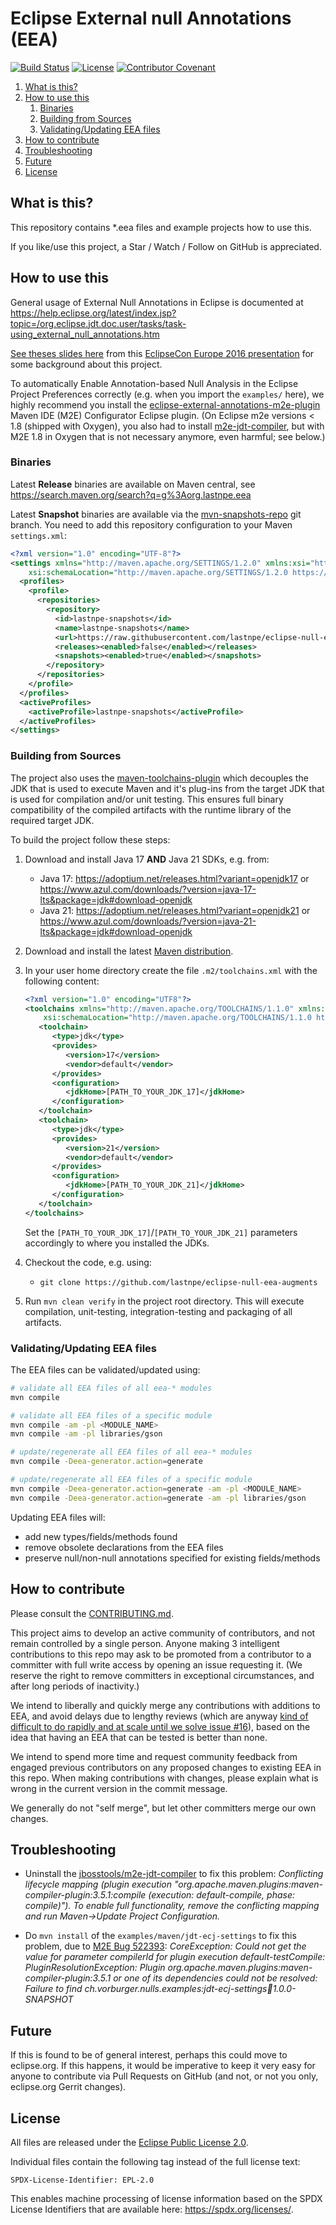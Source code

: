 # Eclipse External null Annotations (EEA)

[![Build Status](https://github.com/lastnpe/eclipse-null-eea-augments/workflows/Build/badge.svg "GitHub Actions")](https://github.com/lastnpe/eclipse-null-eea-augments/actions?query=workflow%3A%22Build%22)
[![License](https://img.shields.io/github/license/lastnpe/eclipse-null-eea-augments.svg?color=blue)](LICENSE.txt)
[![Contributor Covenant](https://img.shields.io/badge/Contributor%20Covenant-v2.1%20adopted-ff69b4.svg)](CODE_OF_CONDUCT.md)

1. [What is this?](#what-is-this)
1. [How to use this](#usage)
   1. [Binaries](#binaries)
   1. [Building from Sources](#building)
   1. [Validating/Updating EEA files](#validate_update)
1. [How to contribute](#contribute)
1. [Troubleshooting](#troubleshooting)
1. [Future](#future)
1. [License](#license)


## <a name="what-is-this"></a>What is this?

This repository contains *.eea files and example projects how to use this.

If you like/use this project, a Star / Watch / Follow on GitHub is appreciated.


## <a name="usage"></a>How to use this

General usage of External Null Annotations in Eclipse is documented at
https://help.eclipse.org/latest/index.jsp?topic=/org.eclipse.jdt.doc.user/tasks/task-using_external_null_annotations.htm

[See theses slides here](http://www.slideshare.net/mikervorburger/the-end-of-the-world-as-we-know-it-aka-your-last-nullpointerexception-1b-bugs) from this
[EclipseCon Europe 2016 presentation](https://www.eclipsecon.org/europe2016/session/end-world-we-know-it-aka-your-last-nullpointerexception-1b-bugs) for some background about this project.

To automatically Enable Annotation-based Null Analysis in the Eclipse Project Preferences correctly (e.g. when you import the `examples/` here), we highly
recommend you install the [eclipse-external-annotations-m2e-plugin](https://github.com/lastnpe/eclipse-external-annotations-m2e-plugin) Maven IDE (M2E) Configurator Eclipse plugin.
(On Eclipse m2e versions < 1.8 (shipped with Oxygen), you also had to install [m2e-jdt-compiler](https://github.com/jbosstools/m2e-jdt-compiler), but with M2E 1.8 in Oxygen that is not necessary anymore, even harmful; see below.)


### <a id="binaries"></a>Binaries

Latest **Release** binaries are available on Maven central, see https://search.maven.org/search?q=g%3Aorg.lastnpe.eea

Latest **Snapshot** binaries are available via the [mvn-snapshots-repo](https://github.com/lastnpe/eclipse-null-eea-augments/tree/mvn-snapshots-repo) git branch.
You need to add this repository configuration to your Maven `settings.xml`:

```xml
<?xml version="1.0" encoding="UTF-8"?>
<settings xmlns="http://maven.apache.org/SETTINGS/1.2.0" xmlns:xsi="http://www.w3.org/2001/XMLSchema-instance"
    xsi:schemaLocation="http://maven.apache.org/SETTINGS/1.2.0 https://maven.apache.org/xsd/settings-1.2.0.xsd">
  <profiles>
    <profile>
      <repositories>
        <repository>
          <id>lastnpe-snapshots</id>
          <name>lastnpe-snapshots</name>
          <url>https://raw.githubusercontent.com/lastnpe/eclipse-null-eea-augments/mvn-snapshots-repo</url>
          <releases><enabled>false</enabled></releases>
          <snapshots><enabled>true</enabled></snapshots>
        </repository>
      </repositories>
    </profile>
  </profiles>
  <activeProfiles>
    <activeProfile>lastnpe-snapshots</activeProfile>
  </activeProfiles>
</settings>
```


### <a id="building"></a>Building from Sources

The project also uses the [maven-toolchains-plugin](http://maven.apache.org/plugins/maven-toolchains-plugin/) which decouples the JDK that is
used to execute Maven and it's plug-ins from the target JDK that is used for compilation and/or unit testing. This ensures full binary
compatibility of the compiled artifacts with the runtime library of the required target JDK.

To build the project follow these steps:

1. Download and install Java 17 **AND** Java 21 SDKs, e.g. from:
   - Java 17: https://adoptium.net/releases.html?variant=openjdk17 or https://www.azul.com/downloads/?version=java-17-lts&package=jdk#download-openjdk
   - Java 21: https://adoptium.net/releases.html?variant=openjdk21 or https://www.azul.com/downloads/?version=java-21-lts&package=jdk#download-openjdk

1. Download and install the latest [Maven distribution](https://maven.apache.org/download.cgi).

1. In your user home directory create the file `.m2/toolchains.xml` with the following content:

   ```xml
   <?xml version="1.0" encoding="UTF8"?>
   <toolchains xmlns="http://maven.apache.org/TOOLCHAINS/1.1.0" xmlns:xsi="http://www.w3.org/2001/XMLSchema-instance"
       xsi:schemaLocation="http://maven.apache.org/TOOLCHAINS/1.1.0 https://maven.apache.org/xsd/toolchains-1.1.0.xsd">
      <toolchain>
         <type>jdk</type>
         <provides>
            <version>17</version>
            <vendor>default</vendor>
         </provides>
         <configuration>
            <jdkHome>[PATH_TO_YOUR_JDK_17]</jdkHome>
         </configuration>
      </toolchain>
      <toolchain>
         <type>jdk</type>
         <provides>
            <version>21</version>
            <vendor>default</vendor>
         </provides>
         <configuration>
            <jdkHome>[PATH_TO_YOUR_JDK_21]</jdkHome>
         </configuration>
      </toolchain>
   </toolchains>
   ```

   Set the `[PATH_TO_YOUR_JDK_17]`/`[PATH_TO_YOUR_JDK_21]` parameters accordingly
   to where you installed the JDKs.

1. Checkout the code, e.g. using:

    - `git clone https://github.com/lastnpe/eclipse-null-eea-augments`

1. Run `mvn clean verify` in the project root directory. This will execute compilation, unit-testing, integration-testing and
   packaging of all artifacts.


### <a name="validate_update"></a>Validating/Updating EEA files

The EEA files can be validated/updated using:

```bash
# validate all EEA files of all eea-* modules
mvn compile

# validate all EEA files of a specific module
mvn compile -am -pl <MODULE_NAME>
mvn compile -am -pl libraries/gson

# update/regenerate all EEA files of all eea-* modules
mvn compile -Deea-generator.action=generate

# update/regenerate all EEA files of a specific module
mvn compile -Deea-generator.action=generate -am -pl <MODULE_NAME>
mvn compile -Deea-generator.action=generate -am -pl libraries/gson
```

Updating EEA files will:
- add new types/fields/methods found
- remove obsolete declarations from the EEA files
- preserve null/non-null annotations specified for existing fields/methods


## <a name="contribute"></a>How to contribute

Please consult the [CONTRIBUTING.md](CONTRIBUTING.md).

This project aims to develop an active community of contributors, and not remain controlled by a single person.
Anyone making 3 intelligent contributions to this repo may ask to be promoted from a contributor to a committer with full write access by opening an issue requesting it.
(We reserve the right to remove committers in exceptional circumstances, and after long periods of inactivity.)

We intend to liberally and quickly merge any contributions with additions to EEA, and avoid delays due to lengthy reviews
(which are anyway [kind of difficult to do rapidly and at scale until we solve issue #16](https://github.com/lastnpe/eclipse-null-eea-augments/issues/16)),
based on the idea that having an EEA that can be tested is better than none.

We intend to spend more time and request community feedback from engaged previous contributors on any proposed changes to existing EEA in this repo.
When making contributions with changes, please explain what is wrong in the current version in the commit message.

We generally do not "self merge", but let other committers merge our own changes.


## <a name="troubleshooting"></a>Troubleshooting

* Uninstall the [jbosstools/m2e-jdt-compiler](https://github.com/jbosstools/m2e-jdt-compiler) to fix this problem: _Conflicting lifecycle mapping (plugin execution "org.apache.maven.plugins:maven-compiler-plugin:3.5.1:compile (execution: default-compile, phase: compile)"). To enable full functionality, remove the conflicting mapping and run Maven->Update Project Configuration._

* Do `mvn install` of the `examples/maven/jdt-ecj-settings` to fix this problem, due to [M2E Bug 522393](https://bugs.eclipse.org/bugs/show_bug.cgi?id=522393): _CoreException: Could not get the value for parameter compilerId for plugin execution default-testCompile: PluginResolutionException: Plugin org.apache.maven.plugins:maven-compiler-plugin:3.5.1 or one of its dependencies could not be resolved: Failure to find ch.vorburger.nulls.examples:jdt-ecj-settings:jar:1.0.0-SNAPSHOT_


## <a name="future"></a>Future

If this is found to be of general interest, perhaps this could move to eclipse.org. If this happens, it would be imperative to keep it very easy for anyone to contribute via Pull Requests on GitHub (and not, or not you only, eclipse.org Gerrit changes).


## <a name="license"></a>License

All files are released under the [Eclipse Public License 2.0](LICENSE.txt).

Individual files contain the following tag instead of the full license text:
```
SPDX-License-Identifier: EPL-2.0
```

This enables machine processing of license information based on the SPDX License Identifiers that are available here: https://spdx.org/licenses/.
